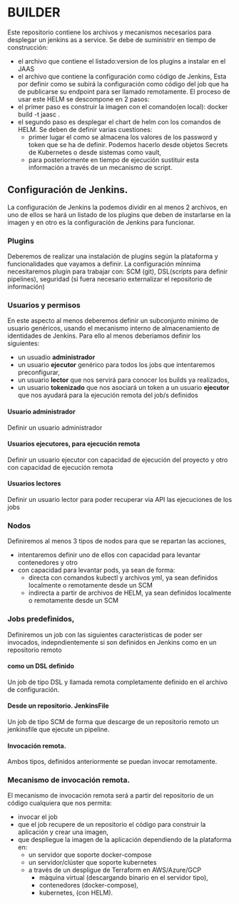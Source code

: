 # BUILDER
Este repositorio contiene los archivos y mecanismos necesarios para desplegar un jenkins as a service. 
Se debe de suministrir en tiempo de construcción:
- el archivo que contiene el listado:version de los plugins a instalar en el JAAS
- el archivo que contiene la configuración como código de Jenkins,
Esta por definir como se subirá la configuración como código del job que ha de publicarse su endpoint para ser llamado remotamente. 
El proceso de usar este HELM se descompone en 2 pasos:
- el primer paso es construir la imagen con el comando(en local): 
  docker build -t jaasc . 
- el segundo paso es desplegar el chart de helm con los comandos de HELM. Se deben de definir varias cuestiones:
  - primer lugar el como se almacena los valores de los password y token que se ha de definir. Podemos hacerlo desde objetos Secrets de Kubernetes o desde sistemas como vault,
  - para posteriormente en tiempo de ejecución sustituir esta información a través de un mecanismo de script.

## Configuración de Jenkins.
La configuración de Jenkins la podemos dividir en al menos 2 archivos, en uno de ellos se hará un listado de los plugins que deben de instarlarse en la imagen y en otro es la configuración de Jenkins para funcionar. 
### Plugins
Deberemos de realizar una instalación de plugins según la plataforma y funcionalidades que vayamos a definir. La configuración mínnima necesitaremos plugin para trabajar con: SCM (git), DSL(scripts para definir pipelines), seguridad (si fuera necesario externalizar el repositorio de información)
### Usuarios y permisos
En este aspecto al menos deberemos definir un subconjunto mínimo de usuario genéricos, usando el mecanismo interno de almacenamiento de identidades de Jenkins. Para ello al menos deberiamos definir los siguientes:
- un usuadio **administrador**
- un usuario **ejecutor** genérico para todos los jobs que intentaremos preconfigurar,
- un usuario **lector** que nos servirá para conocer los builds ya realizados,
- un usuario **tokenizado** que nos asociará un token a un usuario **ejecutor** que nos ayudará para la ejecución remota del job/s definidos
#### Usuario administrador
Definir un usuario administrador
#### Usuarios ejecutores, para ejecución remota
Definir un usuario ejecutor con capacidad de ejecución del proyecto y otro con capacidad de ejecución remota
#### Usuarios lectores
Definir un usuario lector para poder recuperar via API las ejecuciones de los jobs 
### Nodos
Definiremos al menos 3 tipos de nodos para que se repartan las acciones, 
- intentaremos definir uno de ellos con capacidad para levantar contenedores y otro
- con capacidad para levantar pods, ya sean de forma:
  - directa con comandos kubectl y archivos yml, ya sean definidos localmente o remotamente desde un SCM
  - indirecta a partir de archivos de HELM, ya sean definidos localmente o remotamente desde un SCM
### Jobs predefinidos, 
Definiremos un job con las siguientes características de poder ser invocados, indepndientemente si son definidos en Jenkins como en un repositorio remoto
#### como un DSL definido
Un job de tipo DSL y llamada remota completamente definido en el archivo de configuración.
#### Desde un repositorio. JenkinsFile
Un job de tipo SCM de forma que descarge de un repositorio remoto un jenkinsfile que ejecute un pipeline. 
#### Invocación remota.
Ambos tipos, definidos anteriormente se puedan invocar remotamente. 
### Mecanismo de invocación remota.
El mecanismo de invocación remota será a partir del repositorio de un código cualquiera que nos permita:
- invocar el job
- que el job recupere de un repositorio el código para construir la aplicación y crear una imagen,
- que despliegue la imagen de la aplicación dependiendo de la plataforma en:
  - un servidor que soporte docker-compose
  - un servidor/clúster que soporte kubernetes
  - a través de un despligue de Terraform en AWS/Azure/GCP
    - máquina virtual (descargando binario en el servidor tipo), 
    - contenedores (docker-compose),
    - kubernetes, (con HELM). 
